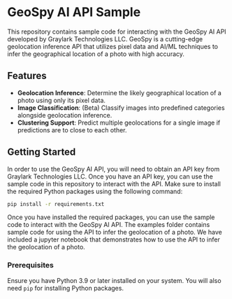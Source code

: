 # GeoSpy AI API Sample

This repository contains sample code for interacting with the GeoSpy AI API developed by Graylark Technologies LLC. GeoSpy is a cutting-edge geolocation inference API that utilizes pixel data and AI/ML techniques to infer the geographical location of a photo with high accuracy.

## Features

- **Geolocation Inference**: Determine the likely geographical location of a photo using only its pixel data.
- **Image Classification**: (Beta) Classify images into predefined categories alongside geolocation inference.
- **Clustering Support**: Predict multiple geolocations for a single image if predictions are to close to each other.

## Getting Started
In order to use the GeoSpy AI API, you will need to obtain an API key from Graylark Technologies LLC. Once you have an API key, you can use the sample code in this repository to interact with the API. Make sure to install the required Python packages using the following command:

```bash
pip install -r requirements.txt
```

Once you have installed the required packages, you can use the sample code to interact with the GeoSpy AI API. The examples folder contains sample code for using the API to infer the geolocation of a photo. We have included a jupyter notebook that demonstrates how to use the API to infer the geolocation of a photo. 

### Prerequisites

Ensure you have Python 3.9 or later installed on your system. You will also need `pip` for installing Python packages.
